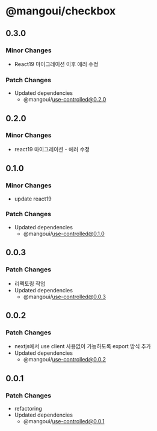 # @mangoui/checkbox

## 0.3.0

### Minor Changes

- React19 마이그레이션 이후 에러 수정

### Patch Changes

- Updated dependencies
  - @mangoui/use-controlled@0.2.0

## 0.2.0

### Minor Changes

- react19 마이그레이션 - 에러 수정

## 0.1.0

### Minor Changes

- update react19

### Patch Changes

- Updated dependencies
  - @mangoui/use-controlled@0.1.0

## 0.0.3

### Patch Changes

- 리펙토링 작업
- Updated dependencies
  - @mangoui/use-controlled@0.0.3

## 0.0.2

### Patch Changes

- nextjs에서 use client 사용없이 가능하도록 export 방식 추가
- Updated dependencies
  - @mangoui/use-controlled@0.0.2

## 0.0.1

### Patch Changes

- refactoring
- Updated dependencies
  - @mangoui/use-controlled@0.0.1

